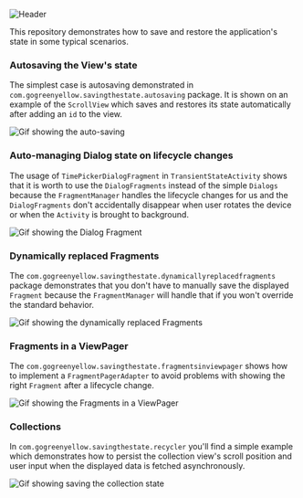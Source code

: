 ![Header](http://gogreenyellow.com/github/saving-restoring-state/h_save_the_state.png)

This repository demonstrates how to save and restore the application's state in some typical 
scenarios.  

### Autosaving the View's state 

The simplest case is autosaving demonstrated in `com.gogreenyellow.savingthestate.autosaving` 
package. It is shown on an example of the `ScrollView` which saves and restores its state automatically after adding an `id` to the 
view.

![Gif showing the auto-saving](http://gogreenyellow.com/github/saving-restoring-state/autosaving_W_opt.gif)  
  
### Auto-managing Dialog state on lifecycle changes

The usage of `TimePickerDialogFragment` in `TransientStateActivity` shows that it is worth to
use the `DialogFragments` instead of the simple `Dialogs` because the `FragmentManager` handles the 
lifecycle changes for us and the `DialogFragments` don't accidentally disappear when user rotates
the device or when the `Activity` is brought to background.

![Gif showing the Dialog Fragment](http://gogreenyellow.com/github/saving-restoring-state/dialog_W_opt.gif)

### Dynamically replaced Fragments

The `com.gogreenyellow.savingthestate.dynamicallyreplacedfragments` package demonstrates that you 
don't have to manually save the displayed `Fragment` because the `FragmentManager` will handle that 
if you won't override the standard behavior. 

![Gif showing the dynamically replaced Fragments](http://gogreenyellow.com/github/saving-restoring-state/replaced_W_opt.gif)


### Fragments in a ViewPager

The `com.gogreenyellow.savingthestate.fragmentsinviewpager` shows how to implement a 
`FragmentPagerAdapter` to avoid problems with showing the right `Fragment` after a lifecycle change.  

![Gif showing the Fragments in a ViewPager](http://gogreenyellow.com/github/saving-restoring-state/viewpager_W_opt.gif)

### Collections 

In `com.gogreenyellow.savingthestate.recycler` you'll find a simple example which demonstrates how to persist the collection view's scroll position and user 
input when the displayed data is fetched asynchronously.

![Gif showing saving the collection state](http://gogreenyellow.com/github/saving-restoring-state/collection_W_opt.gif)